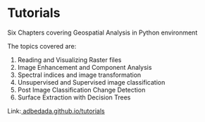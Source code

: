 # Tutorials
 Six Chapters covering Geospatial Analysis in Python environment
 
 The topics covered are:
 1. Reading and Visualizing Raster files
 2. Image Enhancement and Component Analysis
 3. Spectral indices and image transformation
 4. Unsupervised and Supervised image classification
 5. Post Image Classification Change Detection
 6. Surface Extraction with Decision Trees

 Link:<a href =https://adbedada.github.io/tutorials> adbedada.github.io/tutorials</a>
